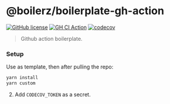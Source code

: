 # @boilerz/boilerplate-gh-action

[![GitHub license](https://img.shields.io/badge/license-MIT-blue.svg)](https://github.com/boilerz/boilerplate-gh-action/blob/master/LICENSE)
[![GH CI Action](https://github.com/boilerz/boilerplate-gh-action/workflows/CI/badge.svg)](https://github.com/boilerz/boilerplate-gh-action/actions?query=workflow:CI)
[![codecov](https://codecov.io/gh/boilerz/boilerplate-gh-action/branch/master/graph/badge.svg)](https://codecov.io/gh/boilerz/boilerplate-gh-action)

> Github action boilerplate.

### Setup

Use as template, then after pulling the repo:

```bash
yarn install
yarn custom
```

2. Add `CODECOV_TOKEN` as a secret.
